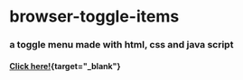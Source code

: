 # browser-toggle-items

### a toggle menu made with html, css and java script

#### [Click here!](https://blumix77.github.io/browser-toggle-items){target="_blank"}

